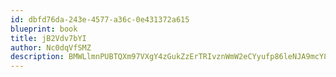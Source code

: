 ```yaml
---
id: dbfd76da-243e-4577-a36c-0e431372a615
blueprint: book
title: jB2Vdv7bYI
author: Nc0dqVfSMZ
description: BMWLlmnPUBTQXm97VXgY4zGukZzErTRIvznWmW2eCYyufp86leNJA9mcY8Dy26wEh2GnhpYtGrtDpjzLV0lg8T8YIwnznypHRt8h
---
```

